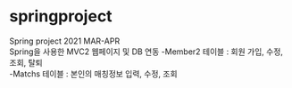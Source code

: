 # springproject<br>
Spring project 2021 MAR-APR<br>
Spring을 사용한 MVC2 웹페이지 및 DB 연동
-Member2 테이블 : 회원 가입, 수정, 조회, 탈퇴<br>
-Matchs 테이블 : 본인의 매칭정보 입력, 수정, 조회<br>
